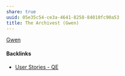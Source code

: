 ```yaml
---
share: true
uuid: 05e35c54-ce3a-4641-8258-84010fc90a53
title: The Archivest (Gwen)
---
```

[Gwen](/dentropydaemon-wiki/Projects/Quest(ion)%20Engine/Peronas/Gwen.md)

#### Backlinks

* [User Stories - QE](/f137b314-579f-42ab-8be5-1c72bf9ebcd9)